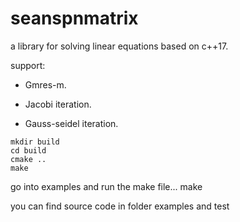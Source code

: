 # seanspnmatrix
a library for solving linear equations based on c++17.

support:

* Gmres-m.

* Jacobi iteration.

* Gauss-seidel iteration.

```
mkdir build
cd build
cmake ..
make
```

go into examples and run the make file... 
make 

you can find source code in folder examples and test
